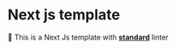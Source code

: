 # Next js template

:rotating_light: This is a Next Js template with [**standard**](https://standardjs.com/) linter
